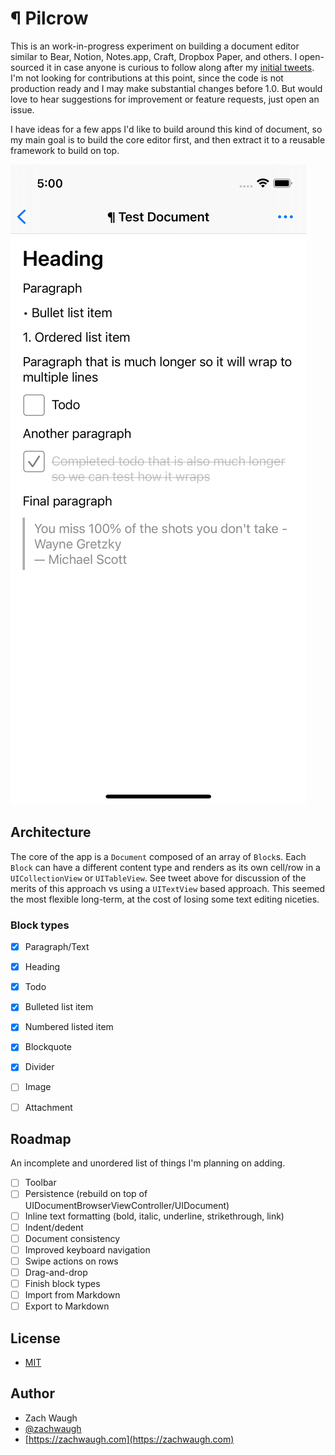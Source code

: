 # ¶ Pilcrow

This is an work-in-progress experiment on building a document editor similar to Bear, Notion, Notes.app, Craft, Dropbox Paper, and others. I open-sourced it in case anyone is curious to follow along after my [initial tweets](https://twitter.com/zachwaugh/status/1390325967596527618?s=20). I'm not looking for contributions at this point, since the code is not production ready and I may make substantial changes before 1.0. But would love to hear suggestions for improvement or feature requests, just open an issue.

I have ideas for a few apps I'd like to build around this kind of document, so my main goal is to build the core editor first, and then extract it to a reusable framework to build on top.

![Screenshot of Pilcrow demo on iOS](Docs/screenshots/screenshot.png)

## Architecture

The core of the app is a `Document` composed of an array of `Block`s. Each `Block` can have a different content type and renders as its own cell/row in a `UICollectionView` or `UITableView`. See tweet above for discussion of the merits of this approach vs using a `UITextView` based approach. This seemed the most flexible long-term, at the cost of losing some text editing niceties.


### Block types

- [x] Paragraph/Text
- [x] Heading
- [x] Todo
- [x] Bulleted list item
- [x] Numbered listed item
- [x] Blockquote
- [x] Divider
- [ ] Image
- [ ] Attachment


## Roadmap

An incomplete and unordered list of things I'm planning on adding.

- [ ] Toolbar
- [ ] Persistence (rebuild on top of UIDocumentBrowserViewController/UIDocument)
- [ ] Inline text formatting (bold, italic, underline, strikethrough, link)
- [ ] Indent/dedent
- [ ] Document consistency
- [ ] Improved keyboard navigation
- [ ] Swipe actions on rows
- [ ] Drag-and-drop
- [ ] Finish block types
- [ ] Import from Markdown
- [ ] Export to Markdown

## License

- [MIT](LICENSE)


## Author
- Zach Waugh
- [@zachwaugh](https://twitter.com/zachwaugh)
- [https://zachwaugh.com](https://zachwaugh.com)